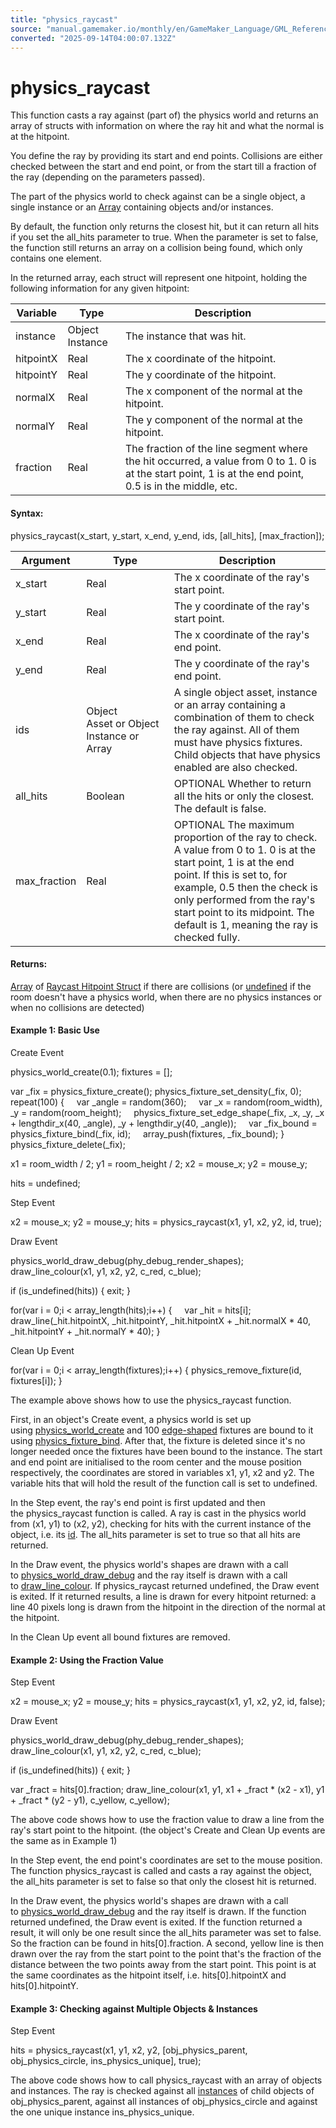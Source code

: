 ```yaml
---
title: "physics_raycast"
source: "manual.gamemaker.io/monthly/en/GameMaker_Language/GML_Reference/Physics/physics_raycast.htm"
converted: "2025-09-14T04:00:07.132Z"
---
```


# physics\_raycast

This function casts a ray against (part of) the physics world and returns an array of structs with information on where the ray hit and what the normal is at the hitpoint.

You define the ray by providing its start and end points. Collisions are either checked between the start and end point, or from the start till a fraction of the ray (depending on the parameters passed).

The part of the physics world to check against can be a single object, a single instance or an [Array](../../GML_Overview/Arrays.md) containing objects and/or instances.

By default, the function only returns the closest hit, but it can return all hits if you set the all\_hits parameter to true. When the parameter is set to false, the function still returns an array on a collision being found, which only contains one element.

In the returned array, each struct will represent one hitpoint, holding the following information for any given hitpoint:

| Variable | Type | Description |
| --- | --- | --- |
| instance | Object Instance | The instance that was hit. |
| hitpointX | Real | The x coordinate of the hitpoint. |
| hitpointY | Real | The y coordinate of the hitpoint. |
| normalX | Real | The x component of the normal at the hitpoint. |
| normalY | Real | The y component of the normal at the hitpoint. |
| fraction | Real | The fraction of the line segment where the hit occurred, a value from 0 to 1. 0 is at the start point, 1 is at the end point, 0.5 is in the middle, etc. |

#### Syntax:

physics\_raycast(x\_start, y\_start, x\_end, y\_end, ids, \[all\_hits\], \[max\_fraction\]);

| Argument | Type | Description |
| --- | --- | --- |
| x_start | Real | The x coordinate of the ray's start point. |
| y_start | Real | The y coordinate of the ray's start point. |
| x_end | Real | The x coordinate of the ray's end point. |
| y_end | Real | The y coordinate of the ray's end point. |
| ids | Object Asset or Object Instance or Array | A single object asset, instance or an array containing a combination of them to check the ray against. All of them must have physics fixtures. Child objects that have physics enabled are also checked. |
| all_hits | Boolean | OPTIONAL Whether to return all the hits or only the closest. The default is false. |
| max_fraction | Real | OPTIONAL The maximum proportion of the ray to check. A value from 0 to 1. 0 is at the start point, 1 is at the end point. If this is set to, for example, 0.5 then the check is only performed from the ray's start point to its midpoint. The default is 1, meaning the ray is checked fully. |

#### Returns:

[Array](../../GML_Overview/Arrays.md) of [Raycast Hitpoint Struct](physics_raycast.md) if there are collisions (or [undefined](../../GML_Overview/Data_Types.md) if the room doesn't have a physics world, when there are no physics instances or when no collisions are detected)

#### Example 1: Basic Use

Create Event

physics\_world\_create(0.1);
fixtures = \[\];

var \_fix = physics\_fixture\_create();
physics\_fixture\_set\_density(\_fix, 0);
repeat(100)
{
    var \_angle = random(360);
    var \_x = random(room\_width), \_y = random(room\_height);
    physics\_fixture\_set\_edge\_shape(\_fix, \_x, \_y, \_x + lengthdir\_x(40, \_angle), \_y + lengthdir\_y(40, \_angle));
    var \_fix\_bound = physics\_fixture\_bind(\_fix, id);
    array\_push(fixtures, \_fix\_bound);
}
physics\_fixture\_delete(\_fix);

x1 = room\_width / 2; y1 = room\_height / 2;
x2 = mouse\_x; y2 = mouse\_y;

hits = undefined;

Step Event

x2 = mouse\_x; y2 = mouse\_y;
hits = physics\_raycast(x1, y1, x2, y2, id, true);

Draw Event

physics\_world\_draw\_debug(phy\_debug\_render\_shapes);
draw\_line\_colour(x1, y1, x2, y2, c\_red, c\_blue);

if (is\_undefined(hits)) { exit; }

for(var i = 0;i < array\_length(hits);i++)
{
    var \_hit = hits\[i\];
    draw\_line(\_hit.hitpointX, \_hit.hitpointY, \_hit.hitpointX + \_hit.normalX \* 40, \_hit.hitpointY + \_hit.normalY \* 40);
}

Clean Up Event

for(var i = 0;i < array\_length(fixtures);i++) { physics\_remove\_fixture(id, fixtures\[i\]); }

The example above shows how to use the physics\_raycast function.

First, in an object's Create event, a physics world is set up using [physics\_world\_create](The_Physics_World/physics_world_create.md) and 100 [edge-shaped](Fixtures/physics_fixture_set_edge_shape.md "physics_fixture_set_edge_shape()") fixtures are bound to it using [physics\_fixture\_bind](Fixtures/physics_fixture_bind.md). After that, the fixture is deleted since it's no longer needed once the fixtures have been bound to the instance. The start and end point are initialised to the room center and the mouse position respectively, the coordinates are stored in variables x1, y1, x2 and y2. The variable hits that will hold the result of the function call is set to undefined.

In the Step event, the ray's end point is first updated and then the physics\_raycast function is called. A ray is cast in the physics world from (x1, y1) to (x2, y2), checking for hits with the current instance of the object, i.e. its [id](../Asset_Management/Instances/Instance_Variables/id.md). The all\_hits parameter is set to true so that all hits are returned.

In the Draw event, the physics world's shapes are drawn with a call to [physics\_world\_draw\_debug](The_Physics_World/physics_world_draw_debug.md) and the ray itself is drawn with a call to [draw\_line\_colour](../../../../../../GameMaker_Language/GML_Reference/Drawing/Basic_Forms/draw_line_colour.md). If physics\_raycast returned undefined, the Draw event is exited. If it returned results, a line is drawn for every hitpoint returned: a line 40 pixels long is drawn from the hitpoint in the direction of the normal at the hitpoint.

In the Clean Up event all bound fixtures are removed.

#### Example 2: Using the Fraction Value

Step Event

x2 = mouse\_x; y2 = mouse\_y;
hits = physics\_raycast(x1, y1, x2, y2, id, false);

Draw Event

physics\_world\_draw\_debug(phy\_debug\_render\_shapes);
draw\_line\_colour(x1, y1, x2, y2, c\_red, c\_blue);

if (is\_undefined(hits)) { exit; }

var \_fract = hits\[0\].fraction;
draw\_line\_colour(x1, y1, x1 + \_fract \* (x2 - x1), y1 + \_fract \* (y2 - y1), c\_yellow, c\_yellow);

The above code shows how to use the fraction value to draw a line from the ray's start point to the hitpoint. (the object's Create and Clean Up events are the same as in Example 1)

In the Step event, the end point's coordinates are set to the mouse position. The function physics\_raycast is called and casts a ray against the object, the all\_hits parameter is set to false so that only the closest hit is returned.

In the Draw event, the physics world's shapes are drawn with a call to [physics\_world\_draw\_debug](The_Physics_World/physics_world_draw_debug.md) and the ray itself is drawn. If the function returned undefined, the Draw event is exited. If the function returned a result, it will only be one result since the all\_hits parameter was set to false. So the fraction can be found in hits\[0\].fraction. A second, yellow line is then drawn over the ray from the start point to the point that's the fraction of the distance between the two points away from the start point. This point is at the same coordinates as the hitpoint itself, i.e. hits\[0\].hitpointX and hits\[0\].hitpointY.

#### Example 3: Checking against Multiple Objects & Instances

Step Event

hits = physics\_raycast(x1, y1, x2, y2, \[obj\_physics\_parent, obj\_physics\_circle, ins\_physics\_unique\], true);

The above code shows how to call physics\_raycast with an array of objects and instances. The ray is checked against all [instances](../../../Quick_Start_Guide/Objects_And_Instances.md) of child objects of obj\_physics\_parent, against all instances of obj\_physics\_circle and against the one unique instance ins\_physics\_unique.